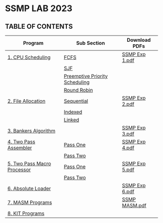 # SSMP LAB 2023

## TABLE OF CONTENTS

| Program                                                         | Sub Section                                                                              | Download PDFs |
| --------------------------------------------------------------- | ---------------------------------------------------------------------------------------- | --- |
| [1. CPU Scheduling](/01%20-%20CPU%20Scheduling/)                | [FCFS](/01%20-%20CPU%20Scheduling/A%20-%20FCFS.c)                                        | [SSMP Exp 1.pdf](https://github.com/blackpeps/ssmplab2023/files/14087119/SSMP.Exp.1.pdf)|
|                                                                 | [SJF](/01%20-%20CPU%20Scheduling/B%20-%20SJF.c)                                          | |
|                                                                 | [Preemptive Priority Scheduling](/01%20-%20CPU%20Scheduling/C%20-%20Preemptive%20Prio.c) | |
|                                                                 | [Round Robin](/01%20-%20CPU%20Scheduling/D%20-%20RR.c)                                   | |
| [2. File Allocation](/02%20-%20File%20Allocation/)              | [Sequential](/02%20-%20File%20Allocation/A%20-%20Sequential.c)                           | [SSMP Exp 2.pdf](https://github.com/blackpeps/ssmplab2023/files/14087136/SSMP.Exp.2.pdf)|
|                                                                 | [Indexed](/02%20-%20File%20Allocation/B%20-%20Indexed.c)                                 | |
|                                                                 | [Linked](/02%20-%20File%20Allocation/C%20-%20Linked.c)                                   | |
| [3. Bankers Algorithm](/03%20-%20Bankers%20Algorithm/bankers.c) |                                                                                          | [SSMP Exp 3.pdf](https://github.com/blackpeps/ssmplab2023/files/14087144/SSMP.Exp.3.pdf)|
| [4. Two Pass Assembler](/04%20-%20Assember/)                    | [Pass One](/04%20-%20Assember/Pass%20One/passone.c)                                      | [SSMP Exp 4.pdf](https://github.com/blackpeps/ssmplab2023/files/14087452/SSMP.LAB.EXP04.PRINT.pdf)|
|                                                                 | [Pass Two](/04%20-%20Assember/Pass%20Two/passtwo.c)                                      | |
| [5. Two Pass Macro Processor](/05%20-%20Macro%20Processors/)    | [Pass One](/05%20-%20Macro%20Processors/M_p1.c)                                          | [SSMP Exp 5.pdf](https://github.com/blackpeps/ssmplab2023/files/14087465/SSMP.Exp.5.pdf) |
|                                                                 | [Pass Two](/05%20-%20Macro%20Processors/M_p2.c)                                          | |
| [6. Absolute Loader](/06%20-%20Absolute%20Loader/aload.c)       |                                                                                          | [SSMP Exp 6.pdf](https://github.com/blackpeps/ssmplab2023/files/14087470/SSMP.Exp.6.pdf)
| [7. MASM Programs](/07%20-%20MASM%20Programs) | | [SSMP MASM.pdf](https://github.com/blackpeps/ssmplab2023/files/14087545/SSMP.LAB.MASM.PRINT.pdf)|
| [8. KIT Programs](/08%20-%20KIT%20Programs/) | | |
